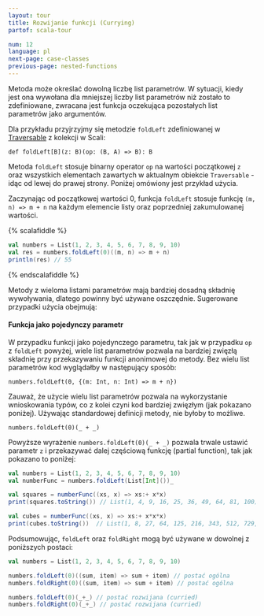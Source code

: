 ```yaml
---
layout: tour
title: Rozwijanie funkcji (Currying)
partof: scala-tour

num: 12
language: pl
next-page: case-classes
previous-page: nested-functions
---
```


Metoda może określać dowolną liczbę list parametrów.
W sytuacji, kiedy jest ona wywołana dla mniejszej liczby list parametrów niż zostało to zdefiniowane, zwracana jest funkcja oczekująca pozostałych list parametrów jako argumentów.

Dla przykładu przyjrzyjmy się metodzie `foldLeft` zdefiniowanej w [Traversable](/overviews/collections/trait-traversable.html) z kolekcji w Scali:

```
def foldLeft[B](z: B)(op: (B, A) => B): B
```

Metoda `foldLeft` stosuje binarny operator `op` na wartości początkowej `z` oraz wszystkich elementach zawartych w aktualnym obiekcie `Traversable` - idąc od lewej do prawej strony.
Poniżej omówiony jest przykład użycia. 

Zaczynając od początkowej wartości 0, funkcja `foldLeft` stosuje funkcję `(m, n) => m + n` na każdym elemencie listy oraz poprzedniej zakumulowanej wartości.

{% scalafiddle %}
```scala mdoc
val numbers = List(1, 2, 3, 4, 5, 6, 7, 8, 9, 10)
val res = numbers.foldLeft(0)((m, n) => m + n)
println(res) // 55
```
{% endscalafiddle %}

Metody z wieloma listami parametrów mają bardziej dosadną składnię wywoływania, dlatego powinny być używane oszczędnie.
Sugerowane przypadki użycia obejmują:

#### Funkcja jako pojedynczy parametr

W przypadku funkcji jako pojedynczego parametru, tak jak w przypadku `op` z `foldLeft` powyżej, wiele list parametrów pozwala na bardziej zwięzłą składnię przy przekazywaniu funkcji anonimowej do metody.
Bez wielu list parametrów kod wyglądałby w następujący sposób:

```
numbers.foldLeft(0, {(m: Int, n: Int) => m + n})
```

Zauważ, że użycie wielu list parametrów pozwala na wykorzystanie wnioskowania typów, co z kolei czyni kod bardziej zwięzłym (jak pokazano poniżej).
Używając standardowej definicji metody, nie byłoby to możliwe.

```
numbers.foldLeft(0)(_ + _)
```

Powyższe wyrażenie `numbers.foldLeft(0)(_ + _)` pozwala trwale ustawić parametr `z` i przekazywać dalej częściową funkcję (partial function), tak jak pokazano to poniżej:

```scala mdoc:nest
val numbers = List(1, 2, 3, 4, 5, 6, 7, 8, 9, 10)
val numberFunc = numbers.foldLeft(List[Int]())_

val squares = numberFunc((xs, x) => xs:+ x*x)
print(squares.toString()) // List(1, 4, 9, 16, 25, 36, 49, 64, 81, 100)

val cubes = numberFunc((xs, x) => xs:+ x*x*x)
print(cubes.toString())  // List(1, 8, 27, 64, 125, 216, 343, 512, 729, 1000)
```

Podsumowując, `foldLeft` oraz `foldRight` mogą być używane w dowolnej z poniższych postaci:

```scala mdoc:nest
val numbers = List(1, 2, 3, 4, 5, 6, 7, 8, 9, 10)

numbers.foldLeft(0)((sum, item) => sum + item) // postać ogólna
numbers.foldRight(0)((sum, item) => sum + item) // postać ogólna

numbers.foldLeft(0)(_+_) // postać rozwijana (curried)
numbers.foldRight(0)(_+_) // postać rozwijana (curried)
```
